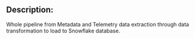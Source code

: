 ## Description:
Whole pipeline from Metadata and Telemetry data extraction through data transformation to load to Snowflake database.
